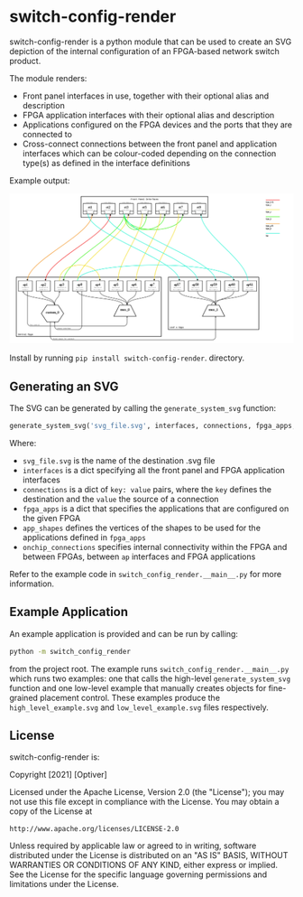 # switch-config-render

switch-config-render is a python module that can be used to create
an SVG depiction of the internal configuration of an FPGA-based network
switch product.

The module renders:
* Front panel interfaces in use, together with their optional alias and
description
* FPGA application interfaces with their optional alias and description
* Applications configured on the FPGA devices and the ports that they
are connected to
* Cross-connect connections between the front panel and application
interfaces which can be colour-coded depending on the connection type(s)
as defined in the interface definitions

Example output:

![](example_output.png)

Install by running `pip install switch-config-render`.
directory.

## Generating an SVG

The SVG can be generated by calling the `generate_system_svg` function:

```python
generate_system_svg('svg_file.svg', interfaces, connections, fpga_apps, app_shapes, onchip_connections)
```

Where:
* `svg_file.svg` is the name of the destination .svg file
* `interfaces` is a dict specifying all the front panel and FPGA application
interfaces
* `connections` is a dict of `key: value` pairs, where the `key` defines the
destination and the `value` the source of a connection
* `fpga_apps` is a dict that specifies the applications that are
configured on the given FPGA
* `app_shapes` defines the vertices of the shapes to be used for the
applications defined in `fpga_apps`
* `onchip_connections` specifies internal connectivity within the FPGA and
between FPGAs, between `ap` interfaces and FPGA applications

Refer to the example code in `switch_config_render.__main__.py` for more
information.

## Example Application

An example application is provided and can be run by calling:

```bash
python -m switch_config_render
```

from the project root. The example runs `switch_config_render.__main__.py`
which runs two examples: one that calls the high-level
`generate_system_svg` function and one low-level example that manually
creates objects for fine-grained placement control. These examples
produce the `high_level_example.svg` and `low_level_example.svg` files
respectively.


## License

switch-config-render is:

Copyright \[2021\] \[Optiver\]

Licensed under the Apache License, Version 2.0 (the "License");
you may not use this file except in compliance with the License.
You may obtain a copy of the License at

    http://www.apache.org/licenses/LICENSE-2.0

Unless required by applicable law or agreed to in writing, software
distributed under the License is distributed on an "AS IS" BASIS,
WITHOUT WARRANTIES OR CONDITIONS OF ANY KIND, either express or implied.
See the License for the specific language governing permissions and
limitations under the License.
